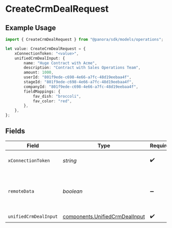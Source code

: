# CreateCrmDealRequest

## Example Usage

```typescript
import { CreateCrmDealRequest } from "@panora/sdk/models/operations";

let value: CreateCrmDealRequest = {
    xConnectionToken: "<value>",
    unifiedCrmDealInput: {
        name: "Huge Contract with Acme",
        description: "Contract with Sales Operations Team",
        amount: 1000,
        userId: "801f9ede-c698-4e66-a7fc-48d19eebaa4f",
        stageId: "801f9ede-c698-4e66-a7fc-48d19eebaa4f",
        companyId: "801f9ede-c698-4e66-a7fc-48d19eebaa4f",
        fieldMappings: {
            fav_dish: "broccoli",
            fav_color: "red",
        },
    },
};
```

## Fields

| Field                                                                            | Type                                                                             | Required                                                                         | Description                                                                      |
| -------------------------------------------------------------------------------- | -------------------------------------------------------------------------------- | -------------------------------------------------------------------------------- | -------------------------------------------------------------------------------- |
| `xConnectionToken`                                                               | *string*                                                                         | :heavy_check_mark:                                                               | The connection token                                                             |
| `remoteData`                                                                     | *boolean*                                                                        | :heavy_minus_sign:                                                               | Set to true to include data from the original Crm software.                      |
| `unifiedCrmDealInput`                                                            | [components.UnifiedCrmDealInput](../../models/components/unifiedcrmdealinput.md) | :heavy_check_mark:                                                               | N/A                                                                              |